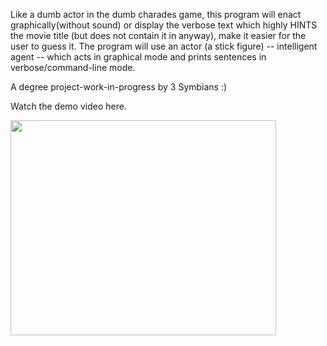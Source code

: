 Like a dumb actor in the dumb charades game, this program will enact graphically(without sound) or display the verbose text which highly HINTS the movie title (but does not contain it in anyway), make it easier for the user to guess it. The program will use an actor (a stick figure) -- intelligent agent -- which acts in graphical mode and prints sentences in verbose/command-line mode.

A degree project-work-in-progress by 3 Symbians :)

Watch the demo video here.

<a href='http://www.youtube.com/watch?feature=player_embedded&v=X2Alkoy1PYg' target='_blank'><img src='http://img.youtube.com/vi/X2Alkoy1PYg/0.jpg' width='425' height=344 /></a>